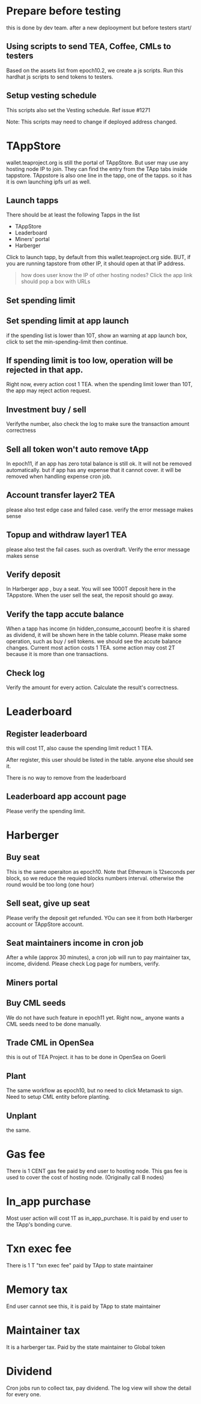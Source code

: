 # Prepare before testing
this is done by dev team. after a new deplooyment but before testers start/

## Using scripts to send TEA, Coffee, CMLs to testers
Based on the assets list from epoch10.2, we create a js scripts. Run this hardhat js scripts to send tokens to testers. 

## Setup vesting schedule
This scripts also set the Vesting schedule. Ref issue #1271

Note:
This scripts may need to change if deployed address changed.

# TAppStore

wallet.teaproject.org is still the portal of TAppStore. But user may use any hosting node IP to join.  They can find the entry from the TApp tabs inside tappstore. TAppstore is also one line in the tapp, one of the tapps. so it has it is own launching ipfs url as well. 

## Launch tapps
There should be at least the following Tapps in the list
- TAppStore
- Leaderboard
- Miners' portal
- Harberger

Click to launch tapp, by default from this wallet.teaproject.org side. BUT, if you are running tapstore from other IP, it should open at that IP address.
>how does user know the IP of other hosting nodes?
>Click the app link should pop a box with URLs

## Set spending limit

## Set spending limit at app launch

if the spending list is lower than 10T, show an warning at app launch box, click to set the min-spending-limit then continue.

## If spending limit is too low, operation will be rejected in that app.

Right now, every action cost 1 TEA. when the spending limit lower than 10T, the app may reject action request. 

## Investment buy / sell
Verifythe number, also check the log to make sure the transaction amount correctness

## Sell all token won't auto remove tApp
In epoch11, if an app has zero total balance is still ok. It will not be removed automatically. but if app has any expense that it cannot cover. it will be removed when handling expense cron job.

## Account transfer layer2 TEA
please also test edge case and failed case. verify the error message makes sense
## Topup and withdraw layer1 TEA
please also test the fail cases. such as overdraft. Verify the error message makes sense

## Verify deposit
In Harberger app , buy a seat. You will see 1000T deposit here in the TAppstore. When the user sell the seat, the reposit should go away.

## Verify the tapp accute balance
When a tapp has income (in hidden_consume_account) beofre it is shared as dividend, it will be shown here in the table column. Please make some operation, such as buy / sell tokens. we should see the accute balance changes. Current most action costs 1 TEA. some action may cost 2T because it is more than one transactions.

## Check log
Verify the amount for every action. Calculate the result's correctness.

# Leaderboard

## Register leaderboard
this will cost 1T, also cause the spending limit reduct 1 TEA.

After register, this user should be listed in the table. anyone else should see it.

There is no way to remove from the leaderboard

## Leaderboard app account page
Please verify the spending limit.


# Harberger 
## Buy seat
This is the same operaiton as epoch10.
Note that Ethereum is 12seconds per block, so we reduce the requied blocks numbers interval. otherwise the round would be too long (one hour)

## Sell seat, give up seat
Please verify the deposit get refunded. YOu can see it from both Harberger account or TAppStore account.

## Seat maintainers income in cron job
After a while (approx 30 minutes), a cron job will run to pay maintainer tax, income, dividend. Please check Log page for numbers, verify.

## Miners portal
## Buy CML seeds
We do not have such feature in epoch11 yet. Right now,, anyone wants a CML seeds need to be done manually.

## Trade CML in OpenSea
this is out of TEA Project. it has to be done in OpenSea on Goerli

## Plant
The same workflow as epoch10, but no need to click Metamask to sign.
Need to setup CML entity before planting.

## Unplant
the same.


# Gas fee
There is 1 CENT gas fee paid by end user to hosting node. This gas fee is used to cover the cost of hosting node. (Originally call B nodes)

# In_app purchase
Most user action will cost 1T as in_app_purchase. It is paid by end user to the TApp's bonding curve.

# Txn exec fee
There is 1 T "txn exec fee" paid by TApp to state maintainer

# Memory tax
End user cannot see this, it is paid by TApp to state maintainer

# Maintainer tax
It is a harberger tax. Paid by the state maintainer to Global token

# Dividend
Cron jobs run to collect tax, pay dividend. The log view will show the detail for every one.

